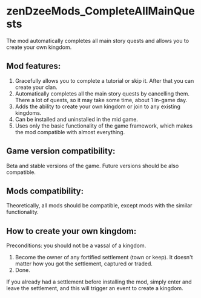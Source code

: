 # zenDzeeMods_CompleteAllMainQuests
The mod automatically completes all main story quests and allows you to create your own kingdom. 

## Mod features:
1. Gracefully allows you to complete a tutorial or skip it. After that you can create your clan.
2. Automatically completes all the main story quests by cancelling them. There a lot of quests, so it may take some time, about 1 in-game day.
3. Adds the ability to create your own kingdom or join to any existing kingdoms.
4. Can be installed and uninstalled in the mid game.
5. Uses only the basic functionality of the game framework, which makes the mod compatible with almost everything.

## Game version compatibility:
Beta and stable versions of the game. Future versions should be also compatible.

## Mods compatibility:
Theoretically, all mods should be compatible, except mods with the similar functionality.

## How to create your own kingdom:
Preconditions: you should not be a vassal of a kingdom.
1. Become the owner of any fortified settlement (town or keep). It doesn't matter how you got the settlement, captured or traded.
2. Done.

If you already had a settlement before installing the mod, simply enter and leave the settlement, and this will trigger an event to create a kingdom.
